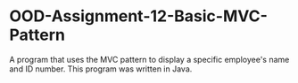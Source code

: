 # OOD-Assignment-12-Basic-MVC-Pattern
A program that uses the MVC pattern to display a specific employee's name and ID number. This program was written in Java. 
